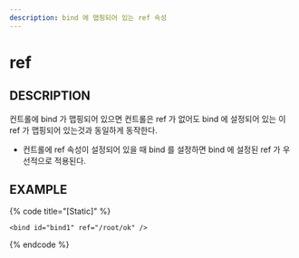 ```yaml
---
description: bind 에 맵핑되어 있는 ref 속성
---
```


# ref

## DESCRIPTION

컨트롤에 bind 가 맵핑되어 있으면 컨트롤은 ref 가 없어도 bind 에 설정되어 있는 이 ref 가 맵핑되어 있는것과 동일하게 동작한다.

* 컨트롤에 ref 속성이 설정되어 있을 때 bind 를 설정하면 bind 에 설정된 ref 가 우선적으로 적용된다.

## EXAMPLE

{% code title="\[Static\]" %}
```markup
<bind id="bind1" ref="/root/ok" />
```
{% endcode %}

